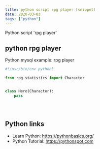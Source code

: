 ```yaml
---
title: python script rpg player (snippet)
date: 2020-03-03
tags: ["python"]
---
```

Python script 'rpg player'


## python rpg player

Python mysql example: rpg player

```python
#!/usr/bin/env python3

from rpg.statistics import Character


class Hero(Character):
    pass





```

## Python links

- Learn Python: https://pythonbasics.org/
- Python Tutorial: https://pythonspot.com
